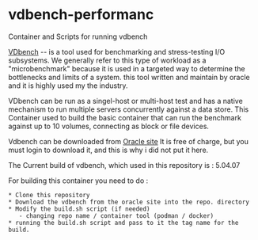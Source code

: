 # vdbench-performanc
Container and Scripts for running vdbench

[VDbench](https://www.oracle.com/downloads/server-storage/vdbench-downloads.html) -- is a tool used for benchmarking
and stress-testing I/O subsystems. We generally refer to this type of workload as a "microbenchmark"
because it is used in a targeted way to determine the bottlenecks and limits of a system.
this tool written and maintain by oracle and it is highly used my the industry.

VDbench can be run as a singel-host or multi-host test and has a native mechanism to run multiple servers concurrently
against a data store. This Container used to build the basic container that can run the benchmark against up to 10 volumes, connecting as block or file devices.


Vdbench can be downloaded from [Oracle site](http://www.oracle.com/technetwork/server-storage/vdbench-downloads-1901681.html)
It is free of charge, but you must login to download it, and this is why i did not put it here.

The Current build of vdbench, which used in this repository is : 5.04.07

For building this container you need to do :

    * Clone this repository
    * Download the vdbench from the oracle site into the repo. directory
    * Modify the build.sh script (if needed)
       - changing repo name / container tool (podman / docker)
    * running the build.sh script and pass to it the tag name for the build.
